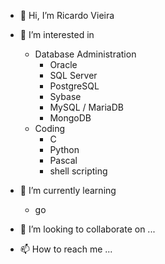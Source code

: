 - 👋 Hi, I’m Ricardo Vieira
- 👀 I’m interested in 
  - Database Administration
    - Oracle
    - SQL Server
    - PostgreSQL
    - Sybase
    - MySQL / MariaDB
    - MongoDB
  - Coding
    - C
    - Python
    - Pascal
    - shell scripting
- 🌱 I’m currently learning 
  - go

- 💞️ I’m looking to collaborate on ...
- 📫 How to reach me ...

<!---
rvieira/rvieira is a ✨ special ✨ repository because its `README.md` (this file) appears on your GitHub profile.
You can click the Preview link to take a look at your changes.
--->
